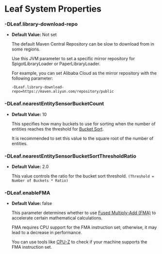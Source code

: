 # Leaf System Properties

### -DLeaf.library-download-repo

- **Default Value:** Not set

  The default Maven Central Repository can be slow to download from in some regions.

  Use this JVM parameter to set a specific mirror repository for SpigotLibraryLoader or PaperLibraryLoader.

  For example, you can set Alibaba Cloud as the mirror repository with the following parameter:

  ```
  -DLeaf.library-download-repo=https://maven.aliyun.com/repository/public
  ```

### -DLeaf.nearestEntitySensorBucketCount

- **Default Value:** 10

  This specifies how many buckets to use for sorting when the number of entities reaches the threshold for [Bucket Sort](https://oi-wiki.org/basic/bucket-sort).

  It is recommended to set this value to the square root of the number of entities.

### -DLeaf.nearestEntitySensorBucketSortThresholdRatio

- **Default Value:** 2.0

  This value controls the ratio for the bucket sort threshold. `(Threshold = Number of Buckets * Ratio)`

### -DLeaf.enableFMA

- **Default Value:** false

  This parameter determines whether to use [Fused Multiply-Add (FMA)](https://baike.baidu.com/item/%E4%B9%98%E7%A7%AF%E7%B4%AF%E5%8A%A0%E8%BF%90%E7%AE%97) to accelerate certain mathematical calculations.

  FMA requires CPU support for the FMA instruction set; otherwise, it may lead to a decrease in performance.

  You can use tools like [CPU-Z](https://www.cpuid.com/softwares/cpu-z.html) to check if your machine supports the FMA instruction set.
